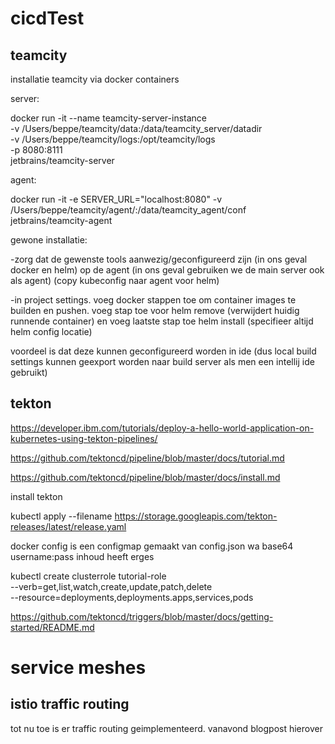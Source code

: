 # cicdTest


## teamcity

installatie teamcity via docker containers

server:

docker run -it --name teamcity-server-instance \
-v /Users/beppe/teamcity/data:/data/teamcity_server/datadir \
-v /Users/beppe/teamcity/logs:/opt/teamcity/logs \
-p 8080:8111 \
jetbrains/teamcity-server

agent:

docker run -it -e SERVER_URL="localhost:8080" -v /Users/beppe/teamcity/agent/:/data/teamcity_agent/conf jetbrains/teamcity-agent

gewone installatie:

-zorg dat de gewenste tools aanwezig/geconfigureerd zijn (in ons geval docker en helm) op de agent (in ons geval gebruiken we de main server ook als agent)
(copy kubeconfig naar agent voor helm)

-in project settings. voeg docker stappen toe om container images te builden en pushen. voeg stap toe voor helm remove (verwijdert huidig runnende container) en voeg laatste stap toe helm install (specifieer altijd helm config locatie)

voordeel is dat deze kunnen geconfigureerd worden in ide (dus local build settings kunnen geexport worden naar build server als men een intellij ide gebruikt)


## tekton

https://developer.ibm.com/tutorials/deploy-a-hello-world-application-on-kubernetes-using-tekton-pipelines/

https://github.com/tektoncd/pipeline/blob/master/docs/tutorial.md

https://github.com/tektoncd/pipeline/blob/master/docs/install.md

install tekton

kubectl apply --filename https://storage.googleapis.com/tekton-releases/latest/release.yaml

docker config is een configmap gemaakt van config.json wa base64 username:pass inhoud heeft erges


kubectl create clusterrole tutorial-role \
               --verb=get,list,watch,create,update,patch,delete \
               --resource=deployments,deployments.apps,services,pods
               
https://github.com/tektoncd/triggers/blob/master/docs/getting-started/README.md


# service meshes

## istio traffic routing

tot nu toe is er traffic routing geimplementeerd. vanavond blogpost hierover
